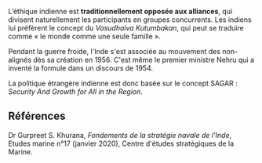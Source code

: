 L’éthique indienne est **traditionnellement opposée aux alliances**, qui divisent naturellement les participants en groupes concurrents. Les indiens lui préfèrent le concept du *Vasudhaiva Kutumbakan*, qui peut se traduire comme « le monde comme une seule famille ».

Pendant la guerre froide, l'Inde s'est associée au mouvement des non-alignés dès sa création en 1956. C'est même le premier ministre Nehru qui a inventé la formule dans un discours de 1954.

La politique étrangère indienne est donc basée sur le concept SAGAR : *Security And Growth for All in the Region*.

## Références

Dr Gurpreet S. Khurana, _Fondements de la stratégie navale de l'Inde_, Etudes marine n°17 (janvier 2020), Centre d'études stratégiques de la Marine.